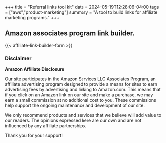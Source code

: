 +++
title = "Referral links tool kit"
date = 2024-05-19T12:28:06-04:00
tags = ["aws","product-marketing"]
summary = "A tool to build links for affiliate marketing programs."
+++

## Amazon associates program link builder.

<!-- {{< figure src="nitecore-nu25-400ul.jpg" title="The nitecore headlamp" link="https://amzn.to/49qmrVD" >}} -->
{{< affiliate-link-builder-form  >}}

### Disclaimer

**Amazon Affiliate Disclosure**

Our site participates in the Amazon Services LLC Associates Program, an affiliate advertising program designed to provide a means for sites to earn advertising fees by advertising and linking to Amazon.com. This means that if you click on an Amazon link on our site and make a purchase, we may earn a small commission at no additional cost to you. These commissions help support the ongoing maintenance and development of our site.  

We only recommend products and services that we believe will add value to our readers. The opinions expressed here are our own and are not influenced by any affiliate partnerships.  

Thank you for your support!  


